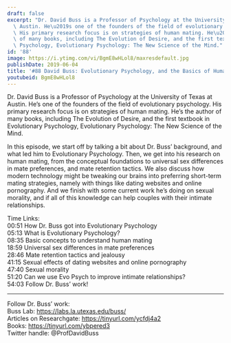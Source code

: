 ```yaml
---
draft: false
excerpt: "Dr. David Buss is a Professor of Psychology at the University of Texas at\
  \ Austin. He\u2019s one of the founders of the field of evolutionary psychology.\
  \ His primary research focus is on strategies of human mating. He\u2019s the author\
  \ of many books, including The Evolution of Desire, and the first textbook in Evolutionary\
  \ Psychology, Evolutionary Psychology: The New Science of the Mind."
id: '88'
image: https://i.ytimg.com/vi/BgmE8wHLol8/maxresdefault.jpg
publishDate: 2019-06-04
title: '#88 David Buss: Evolutionary Psychology, and the Basics of Human Mating'
youtubeid: BgmE8wHLol8
---
```

Dr. David Buss is a Professor of Psychology at the University of Texas at Austin. He’s one of the founders of the field of evolutionary psychology. His primary research focus is on strategies of human mating. He’s the author of many books, including The Evolution of Desire, and the first textbook in Evolutionary Psychology, Evolutionary Psychology: The New Science of the Mind.

In this episode, we start off by talking a bit about Dr. Buss’ background, and what led him to Evolutionary Psychology. Then, we get into his research on human mating, from the conceptual foundations to universal sex differences in mate preferences, and mate retention tactics. We also discuss how modern technology might be tweaking our brains into preferring short-term mating strategies, namely with things like dating websites and online pornography. And we finish with some current work he’s doing on sexual morality, and if all of this knowledge can help couples with their intimate relationships.

Time Links:  
00:51  How Dr. Buss got into Evolutionary Psychology   
05:13  What is Evolutionary Psychology?            
08:35  Basic concepts to understand human mating    
18:59  Universal sex differences in mate preferences    
28:46  Mate retention tactics and jealousy      
41:15  Sexual effects of dating websites and online pornography           
47:40  Sexual morality  
51:20  Can we use Evo Psych to improve intimate relationships?  
54:03  Follow Dr. Buss’ work!

---

Follow Dr. Buss’ work:  
Buss Lab: https://labs.la.utexas.edu/buss/  
Articles on Researchgate: https://tinyurl.com/ycfdj4a2  
Books: https://tinyurl.com/ybpered3  
Twitter handle: @ProfDavidBuss
